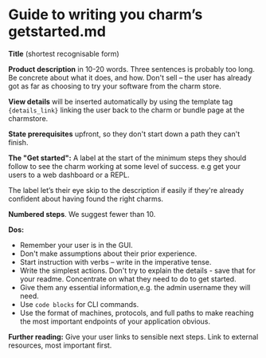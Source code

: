 # Guide to writing you charm’s getstarted.md

**Title** (shortest recognisable form)  

**Product description** in 10-20 words. Three sentences is probably too long.
Be concrete about what it does, and how. Don't sell – the user has already got as far as choosing to try your software from the charm store.

**View details** will be inserted automatically by using the template tag `{details_link}` linking the user back to the charm or bundle page at the charmstore.

**State prerequisites** upfront, so they don't start down a path they can't finish.

**The "Get started":**
A label at the start of the minimum steps they should follow to see the charm working at some level of success. e.g get your users to a web dashboard or a REPL.

The label let’s their eye skip to the description if easily if they're already confident about having found the right charms.

**Numbered steps**. We suggest fewer than 10.

**Dos:**

- Remember your user is in the GUI. 
- Don't make assumptions about their prior experience.
- Start instruction with verbs – write in the imperative tense. 
- Write the simplest actions. Don't try to explain the details - save that for your readme. Concentrate on what they need to do to get started.
- Give them any essential information,e.g. the admin username they will need.
- Use `code blocks` for CLI commands.
- Use the format of machines, protocols, and full paths to make reaching the most important endpoints of your application obvious. 

**Further reading:** Give your user links to sensible next steps. Link to external resources, most important first.

